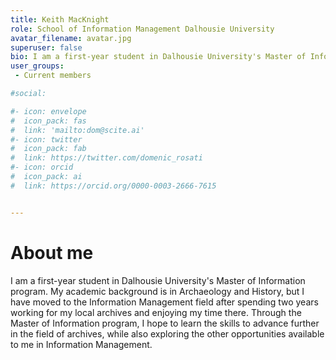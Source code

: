 ```yaml
---
title: Keith MacKnight
role: School of Information Management Dalhousie University
avatar_filename: avatar.jpg
superuser: false
bio: I am a first-year student in Dalhousie University's Master of Information program. My academic background is in Archaeology and History, but I have moved to the Information Management field after spending two years working for my local archives and enjoying my time there. Through the Master of Information program, I hope to learn the skills to advance further in the field of archives, while also exploring the other opportunities available to me in Information Management.
user_groups:
 - Current members

#social:

#- icon: envelope
#  icon_pack: fas
#  link: 'mailto:dom@scite.ai'
#- icon: twitter
#  icon_pack: fab
#  link: https://twitter.com/domenic_rosati
#- icon: orcid
#  icon_pack: ai
#  link: https://orcid.org/0000-0003-2666-7615


---
```


# About me

I am a first-year student in Dalhousie University's Master of Information program. My academic background is in Archaeology and History, but I have moved to the Information Management field after spending two years working for my local archives and enjoying my time there. Through the Master of Information program, I hope to learn the skills to advance further in the field of archives, while also exploring the other opportunities available to me in Information Management.
